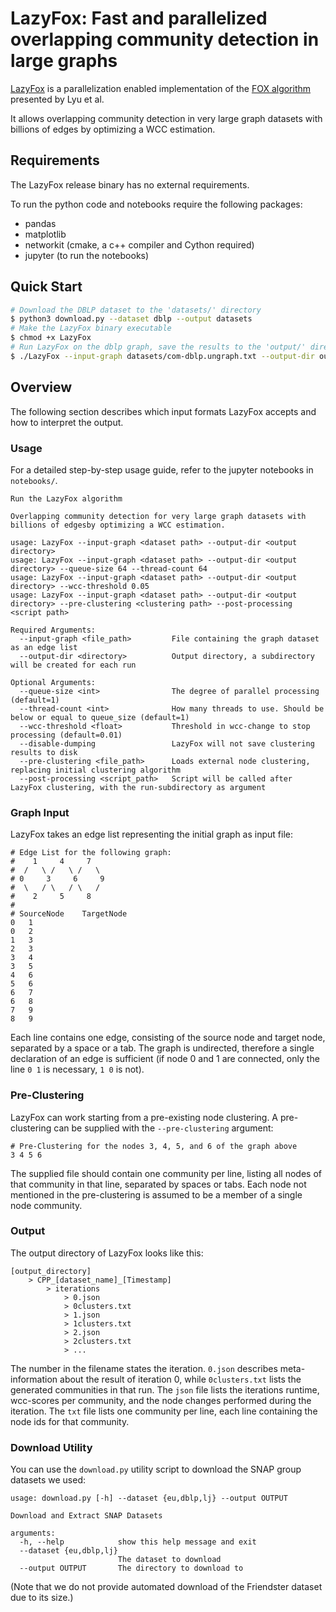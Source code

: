 # LazyFox: Fast and parallelized overlapping community detection in large graphs

[LazyFox](https://arxiv.org/abs/2210.03211) is a parallelization enabled implementation of the 
[FOX algorithm](https://www.researchgate.net/publication/343408917_FOX_Fast_Overlapping_Community_Detection_Algorithm_in_Big_Weighted_Networks) presented by Lyu et al.

It allows overlapping community detection in very large graph datasets with billions of edges by optimizing a WCC estimation.
## Requirements
The LazyFox release binary has no external requirements.

To run the python code and notebooks require the following packages:
- pandas
- matplotlib
- networkit (cmake, a c++ compiler and Cython required)
- jupyter (to run the notebooks)

## Quick Start
```bash
# Download the DBLP dataset to the 'datasets/' directory
$ python3 download.py --dataset dblp --output datasets
# Make the LazyFox binary executable
$ chmod +x LazyFox
# Run LazyFox on the dblp graph, save the results to the 'output/' directory using a queue size of 2 and a thread count of 2
$ ./LazyFox --input-graph datasets/com-dblp.ungraph.txt --output-dir output --queue-size 2 --thread-count 2
```

## Overview
The following section describes which input formats LazyFox accepts and how to interpret the output.

### Usage
For a detailed step-by-step usage guide, refer to the jupyter notebooks in `notebooks/`.
```
Run the LazyFox algorithm

Overlapping community detection for very large graph datasets with billions of edgesby optimizing a WCC estimation.

usage: LazyFox --input-graph <dataset path> --output-dir <output directory>
usage: LazyFox --input-graph <dataset path> --output-dir <output directory> --queue-size 64 --thread-count 64
usage: LazyFox --input-graph <dataset path> --output-dir <output directory> --wcc-threshold 0.05
usage: LazyFox --input-graph <dataset path> --output-dir <output directory> --pre-clustering <clustering path> --post-processing <script path>

Required Arguments:
  --input-graph <file_path>         File containing the graph dataset as an edge list
  --output-dir <directory>          Output directory, a subdirectory will be created for each run

Optional Arguments:
  --queue-size <int>                The degree of parallel processing (default=1)
  --thread-count <int>              How many threads to use. Should be below or equal to queue_size (default=1)
  --wcc-threshold <float>           Threshold in wcc-change to stop processing (default=0.01)
  --disable-dumping                 LazyFox will not save clustering results to disk
  --pre-clustering <file_path>      Loads external node clustering, replacing initial clustering algorithm
  --post-processing <script_path>   Script will be called after LazyFox clustering, with the run-subdirectory as argument
```

### Graph Input
LazyFox takes an edge list representing the initial graph as input file:
```
# Edge List for the following graph:
#    1     4     7
#  /   \ /   \ /   \
# 0     3     6     9
#  \   / \   / \   /
#    2     5     8
# 
# SourceNode	TargetNode
0   1
0   2
1   3
2   3
3   4
3   5
4   6
5   6
6   7
6   8
7   9
8   9
```
Each line contains one edge, consisting of the source node and target node, separated by a space or a tab.
The graph is undirected, therefore a single declaration of an edge is sufficient
(if node 0 and 1 are connected, only the line `0 1` is necessary, `1 0` is not).

### Pre-Clustering
LazyFox can work starting from a pre-existing node clustering. A pre-clustering can be supplied with the `--pre-clustering` argument: 
```
# Pre-Clustering for the nodes 3, 4, 5, and 6 of the graph above
3 4 5 6
```
The supplied file should contain one community per line, listing all nodes of that community in that line, separated by spaces or tabs.
Each node not mentioned in the pre-clustering is assumed to be a member of a single node community.

### Output

The output directory of LazyFox looks like this:
```
[output_directory]
    > CPP_[dataset_name]_[Timestamp]
        > iterations
            > 0.json
            > 0clusters.txt
            > 1.json
            > 1clusters.txt
            > 2.json
            > 2clusters.txt
            > ...
```
The number in the filename states the iteration. `0.json` describes meta-information about the result of iteration 0, while `0clusters.txt` lists the generated communities in that run.
The `json` file lists the iterations runtime, wcc-scores per community, and the node changes performed during the iteration.
The `txt` file lists one community per line, each line containing the node ids for that community.

### Download Utility
You can use the `download.py` utility script to download the SNAP group datasets we used:
```
usage: download.py [-h] --dataset {eu,dblp,lj} --output OUTPUT

Download and Extract SNAP Datasets

arguments:
  -h, --help            show this help message and exit
  --dataset {eu,dblp,lj}
                        The dataset to download
  --output OUTPUT       The directory to download to
```
(Note that we do not provide automated download of the Friendster dataset due to its size.)
